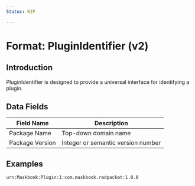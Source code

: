 ```yaml
---
Status: WIP

---
```


# Format: PluginIdentifier (v2)

## Introduction

PluginIdentifier is designed to provide a universal interface for identifying a plugin.

## Data Fields

Field Name          | Description
------------------- | -----------
Package Name        | Top-down domain name
Package Version     | Integer or semantic version number

## Examples

```
urn:Maskbook:Plugin:1:com.maskbook.redpacket:1.0.0
```
